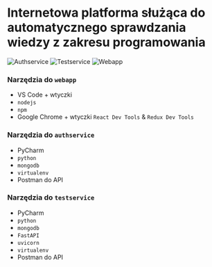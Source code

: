 # Internetowa platforma służąca do automatycznego sprawdzania wiedzy z zakresu programowania 

![Authservice](https://github.com/bart-kosmala/inz/actions/workflows/authservice.yml/badge.svg)
![Testservice](https://github.com/bart-kosmala/inz/actions/workflows/testservice.yml/badge.svg)
![Webapp](https://github.com/bart-kosmala/inz/actions/workflows/webapp.yml/badge.svg)

### Narzędzia do `webapp`
* VS Code + wtyczki
* `nodejs`
* `npm`
* Google Chrome + wtyczki `React Dev Tools` & `Redux Dev Tools`

### Narzędzia do `authservice`
* PyCharm
* `python`
* `mongodb`
* `virtualenv`
* Postman do API

### Narzędzia do `testservice`
* PyCharm
* `python`
* `mongodb`
* `FastAPI`
* `uvicorn`
* `virtualenv`
* Postman do API
